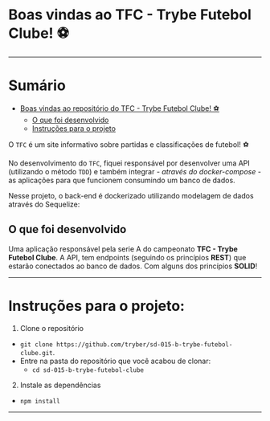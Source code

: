 # Boas vindas ao TFC - Trybe Futebol Clube! ⚽️

---

# Sumário

- [Boas vindas ao repositório do TFC - Trybe Futebol Clube! ⚽️](#boas-vindas-ao-repositório-do-tfc---trybe-futebol-clube-️)
  - [O que foi desenvolvido](#o-que-foi-desenvolvido)
  - [Instruções para o projeto](#Instruções-para-o-projeto)

O `TFC` é um site informativo sobre partidas e classificações de futebol! ⚽️

No desenvolvimento do `TFC`, fiquei responsável por desenvolver uma API (utilizando o método `TDD`) e também integrar *- através do docker-compose -* as aplicações para que funcionem consumindo um banco de dados.

Nesse projeto, o back-end é dockerizado utilizando modelagem de dados através do Sequelize:

## O que foi desenvolvido

Uma aplicação responsável pela serie A do campeonato __TFC - Trybe Futebol Clube__. A API, tem endpoints (seguindo os princípios **REST**) que estarão conectados ao banco de dados. Com alguns dos princípios **SOLID**!

---

# Instruções para o projeto:

1. Clone o repositório
  * `git clone https://github.com/tryber/sd-015-b-trybe-futebol-clube.git`.
  * Entre na pasta do repositório que você acabou de clonar:
    * `cd sd-015-b-trybe-futebol-clube`

2. Instale as dependências
  * `npm install`

---